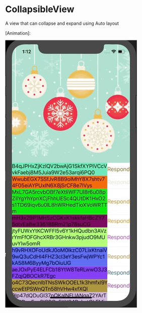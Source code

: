 # CollapsibleView
A view that can collapse and expand using Auto layout

[Animation]: 

![collapsible view](https://github.com/TokyoBirdy/CollapsibleView/blob/master/demo/collapsible.gif)
